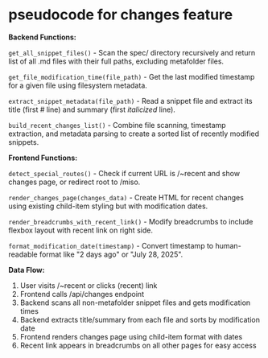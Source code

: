 # pseudocode for changes feature

**Backend Functions:**

`get_all_snippet_files()` - Scan the spec/ directory recursively and return list of all .md files with their full paths, excluding metafolder files.

`get_file_modification_time(file_path)` - Get the last modified timestamp for a given file using filesystem metadata.

`extract_snippet_metadata(file_path)` - Read a snippet file and extract its title (first # line) and summary (first *italicized* line).

`build_recent_changes_list()` - Combine file scanning, timestamp extraction, and metadata parsing to create a sorted list of recently modified snippets.

**Frontend Functions:**

`detect_special_routes()` - Check if current URL is /~recent and show changes page, or redirect root to /miso.

`render_changes_page(changes_data)` - Create HTML for recent changes using existing child-item styling but with modification dates.

`render_breadcrumbs_with_recent_link()` - Modify breadcrumbs to include flexbox layout with recent link on right side.

`format_modification_date(timestamp)` - Convert timestamp to human-readable format like "2 days ago" or "July 28, 2025".

**Data Flow:**

1. User visits /~recent or clicks (recent) link
2. Frontend calls /api/changes endpoint
3. Backend scans all non-metafolder snippet files and gets modification times
4. Backend extracts title/summary from each file and sorts by modification date
5. Frontend renders changes page using child-item format with dates
6. Recent link appears in breadcrumbs on all other pages for easy access
